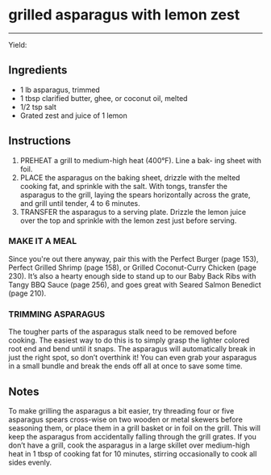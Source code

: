 # grilled asparagus with lemon zest
---
Yield: 

## Ingredients
- 1 lb asparagus, trimmed
- 1 tbsp clarified butter, ghee, or coconut oil, melted
- 1/2 tsp salt
- Grated zest and juice of 1 lemon

## Instructions
1. PREHEAT a grill to medium-high heat (400°F). Line a bak-
ing sheet with foil.
2. PLACE the asparagus on the baking sheet, drizzle with
the melted cooking fat, and sprinkle with the salt. With
tongs, transfer the asparagus to the grill, laying the spears
horizontally across the grate, and grill until tender, 4 to 6
minutes.
3. TRANSFER the asparagus to a serving plate. Drizzle the
lemon juice over the top and sprinkle with the lemon zest
just before serving.


### MAKE IT A MEAL
Since you're out there anyway, pair
this with the Perfect Burger (page 153), Perfect Grilled
Shrimp (page 158), or Grilled Coconut-Curry Chicken
(page 230). It’s also a hearty enough side to stand up to
our Baby Back Ribs with Tangy BBQ Sauce (page 256), and
goes great with Seared Salmon Benedict (page 210).


### TRIMMING ASPARAGUS
The tougher parts of the
asparagus stalk need to be removed before cooking. The
easiest way to do this is to simply grasp the lighter colored
root end and bend until it snaps. The asparagus will
automatically break in just the right spot, so don’t overthink
it! You can even grab your asparagus in a small bundle and
break the ends off all at once to save some time.



## Notes

To make grilling the asparagus a
bit easier, try threading four or five
asparagus spears cross-wise on two
wooden or metal skewers before
seasoning them, or place them in
a grill basket or in foil on the grill.
This will keep the asparagus from
accidentally falling through the grill
grates. If you don’t have a grill, cook
the asparagus in a large skillet over
medium-high heat in 1 tbsp of
cooking fat for 10 minutes, stirring
occasionally to cook all sides evenly.
